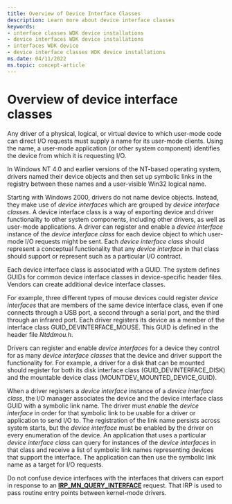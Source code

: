 ```yaml
---
title: Overview of Device Interface Classes
description: Learn more about device interface classes
keywords:
- interface classes WDK device installations
- device interfaces WDK device installations
- interfaces WDK device
- device interface classes WDK device installations
ms.date: 04/11/2022
ms.topic: concept-article
---
```


# Overview of device interface classes

Any driver of a physical, logical, or virtual device to which user-mode code can direct I/O requests must supply a name for its user-mode clients. Using the name, a user-mode application (or other system component) identifies the device from which it is requesting I/O.

In Windows NT 4.0 and earlier versions of the NT-based operating system, drivers named their device objects and then set up symbolic links in the registry between these names and a user-visible Win32 logical name.

Starting with Windows 2000, drivers do not name device objects. Instead, they make use of *device interfaces* which are grouped by *device interface classes*. A device interface class is a way of exporting device and driver functionality to other system components, including other drivers, as well as user-mode applications. A driver can register and enable a *device interface* instance of the *device interface class* for each device object to which user-mode I/O requests might be sent.  Each *device interface class* should represent a conceptual functionality that any *device interface* in that class should support or represent such as a particular I/O contract.

Each device interface class is associated with a GUID. The system defines GUIDs for common device interface classes in device-specific header files. Vendors can create additional device interface classes.

For example, three different types of mouse devices could register *device interfaces* that are members of the same device interface class, even if one connects through a USB port, a second through a serial port, and the third through an infrared port. Each driver registers its device as a member of the interface class GUID_DEVINTERFACE_MOUSE. This GUID is defined in the header file *Ntddmou.h*.

Drivers can register and enable *device interfaces* for a device they control for as many *device interface classes* that the device and driver support the functionality for. For example, a driver for a disk that can be mounted should register for both its disk interface class (GUID_DEVINTERFACE_DISK) and the mountable device class (MOUNTDEV_MOUNTED_DEVICE_GUID).

When a driver registers a *device interface* instance of a *device interface class*, the I/O manager associates the device and the device interface class GUID with a symbolic link name. The driver must *enable* the *device interface* in order for that symbolic link to be usable for a driver or application to send I/O to. The registration of the link name persists across system starts, but the *device interface* must be enabled by the driver on every enumeration of the device. An application that uses a particular *device interface class* can query for instances of the *device interfaces* in that class and receive a list of symbolic link names representing devices that support the interface. The application can then use the symbolic link name as a target for I/O requests.

Do not confuse device interfaces with the interfaces that drivers can export in response to an [**IRP_MN_QUERY_INTERFACE**](../kernel/irp-mn-query-interface.md) request. That IRP is used to pass routine entry points between kernel-mode drivers.
